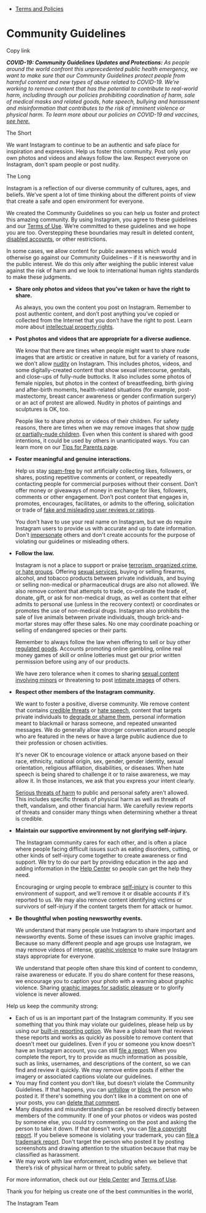 *   [Terms and Policies](https://help.instagram.com/1417489251945243/?helpref=breadcrumb)

Community Guidelines
====================

Copy link

_**COVID-19: Community Guidelines Updates and Protections:** As people around the world confront this unprecedented public health emergency, we want to make sure that our Community Guidelines protect people from harmful content and new types of abuse related to COVID-19. We’re working to remove content that has the potential to contribute to real-world harm, including through our policies prohibiting coordination of harm, sale of medical masks and related goods, hate speech, bullying and harassment and misinformation that contributes to the risk of imminent violence or physical harm. To learn more about our policies on COVID-19 and vaccines, [see here.](https://help.instagram.com/697825587576762?helpref=faq_content)_

The Short

We want Instagram to continue to be an authentic and safe place for inspiration and expression. Help us foster this community. Post only your own photos and videos and always follow the law. Respect everyone on Instagram, don’t spam people or post nudity.

The Long

Instagram is a reflection of our diverse community of cultures, ages, and beliefs. We’ve spent a lot of time thinking about the different points of view that create a safe and open environment for everyone.

We created the Community Guidelines so you can help us foster and protect this amazing community. By using Instagram, you agree to these guidelines and our [Terms of Use](https://www.instagram.com/legal/terms). We’re committed to these guidelines and we hope you are too. Overstepping these boundaries may result in deleted content, [disabled accounts](https://help.instagram.com/366993040048856?helpref=faq_content), or other restrictions.

In some cases, we allow content for public awareness which would otherwise go against our Community Guidelines – if it is newsworthy and in the public interest. We do this only after weighing the public interest value against the risk of harm and we look to international human rights standards to make these judgments.

*   **Share only photos and videos that you’ve taken or have the right to share.**
    
    As always, you own the content you post on Instagram. Remember to post authentic content, and don’t post anything you’ve copied or collected from the Internet that you don’t have the right to post. Learn more about [intellectual property rights](https://help.instagram.com/126382350847838?helpref=faq_content).
    
*   **Post photos and videos that are appropriate for a diverse audience.**
    
    We know that there are times when people might want to share nude images that are artistic or creative in nature, but for a variety of reasons, we don’t allow [nudity](https://l.instagram.com/?u=https%3A%2F%2Fwww.facebook.com%2Fcommunitystandards%2Fadult_nudity_sexual_activity&e=AT0E_qvJIGYx0aImfdfjAQL_6lNNTC28ET9FhxF451IRuT9O4yWx-9A_PR2G25quNHGTvaLCjiZlojVUNXv1iKg-UaiETIv_WIYpxQ_Bs-w3u6ge5Xy4oDYtCmYqtPOsSvZjSnN96wkl29659ftJBMG_A5UzqGLRzFfJiw) on Instagram. This includes photos, videos, and some digitally-created content that show sexual intercourse, genitals, and close-ups of fully-nude buttocks. It also includes some photos of female nipples, but photos in the context of breastfeeding, birth giving and after-birth moments, health-related situations (for example, post-mastectomy, breast cancer awareness or gender confirmation surgery) or an act of protest are allowed. Nudity in photos of paintings and sculptures is OK, too.
    
    People like to share photos or videos of their children. For safety reasons, there are times when we may remove images that show [nude or partially-nude children](https://l.instagram.com/?u=https%3A%2F%2Fwww.facebook.com%2Fcommunitystandards%2Fchild_nudity_sexual_exploitation&e=AT0E_qvJIGYx0aImfdfjAQL_6lNNTC28ET9FhxF451IRuT9O4yWx-9A_PR2G25quNHGTvaLCjiZlojVUNXv1iKg-UaiETIv_WIYpxQ_Bs-w3u6ge5Xy4oDYtCmYqtPOsSvZjSnN96wkl29659ftJBMG_A5UzqGLRzFfJiw). Even when this content is shared with good intentions, it could be used by others in unanticipated ways. You can learn more on our [Tips for Parents page](https://help.instagram.com/154475974694511/?helpref=faq_content).
    
*   **Foster meaningful and genuine interactions.**
    
    Help us stay [spam-free](https://l.instagram.com/?u=https%3A%2F%2Fwww.facebook.com%2Fcommunitystandards%2Fspam&e=AT0E_qvJIGYx0aImfdfjAQL_6lNNTC28ET9FhxF451IRuT9O4yWx-9A_PR2G25quNHGTvaLCjiZlojVUNXv1iKg-UaiETIv_WIYpxQ_Bs-w3u6ge5Xy4oDYtCmYqtPOsSvZjSnN96wkl29659ftJBMG_A5UzqGLRzFfJiw) by not artificially collecting likes, followers, or shares, posting repetitive comments or content, or repeatedly contacting people for commercial purposes without their consent. Don’t offer money or giveaways of money in exchange for likes, followers, comments or other engagement. Don’t post content that engages in, promotes, encourages, facilitates, or admits to the offering, solicitation or trade of [fake and misleading user reviews or ratings](https://l.instagram.com/?u=https%3A%2F%2Fwww.facebook.com%2Fcommunitystandards%2Ffraud_deception&e=AT0E_qvJIGYx0aImfdfjAQL_6lNNTC28ET9FhxF451IRuT9O4yWx-9A_PR2G25quNHGTvaLCjiZlojVUNXv1iKg-UaiETIv_WIYpxQ_Bs-w3u6ge5Xy4oDYtCmYqtPOsSvZjSnN96wkl29659ftJBMG_A5UzqGLRzFfJiw).
    
    You don’t have to use your real name on Instagram, but we do require Instagram users to provide us with accurate and up to date information. Don't [impersonate](https://l.instagram.com/?u=https%3A%2F%2Fwww.facebook.com%2Fcommunitystandards%2Fmisrepresentation&e=AT0E_qvJIGYx0aImfdfjAQL_6lNNTC28ET9FhxF451IRuT9O4yWx-9A_PR2G25quNHGTvaLCjiZlojVUNXv1iKg-UaiETIv_WIYpxQ_Bs-w3u6ge5Xy4oDYtCmYqtPOsSvZjSnN96wkl29659ftJBMG_A5UzqGLRzFfJiw) others and don't create accounts for the purpose of violating our guidelines or misleading others.
    
*   **Follow the law.**
    
    Instagram is not a place to support or praise [terrorism, organized crime, or hate groups](https://l.instagram.com/?u=https%3A%2F%2Fwww.facebook.com%2Fcommunitystandards%2Fdangerous_individuals_organizations&e=AT0E_qvJIGYx0aImfdfjAQL_6lNNTC28ET9FhxF451IRuT9O4yWx-9A_PR2G25quNHGTvaLCjiZlojVUNXv1iKg-UaiETIv_WIYpxQ_Bs-w3u6ge5Xy4oDYtCmYqtPOsSvZjSnN96wkl29659ftJBMG_A5UzqGLRzFfJiw). Offering [sexual services](https://l.instagram.com/?u=https%3A%2F%2Fwww.facebook.com%2Fcommunitystandards%2Fsexual_solicitation&e=AT0E_qvJIGYx0aImfdfjAQL_6lNNTC28ET9FhxF451IRuT9O4yWx-9A_PR2G25quNHGTvaLCjiZlojVUNXv1iKg-UaiETIv_WIYpxQ_Bs-w3u6ge5Xy4oDYtCmYqtPOsSvZjSnN96wkl29659ftJBMG_A5UzqGLRzFfJiw), buying or selling firearms, alcohol, and tobacco products between private individuals, and buying or selling non-medical or pharmaceutical drugs are also not allowed. We also remove content that attempts to trade, co-ordinate the trade of, donate, gift, or ask for non-medical drugs, as well as content that either admits to personal use (unless in the recovery context) or coordinates or promotes the use of non-medical drugs. Instagram also prohibits the sale of live animals between private individuals, though brick-and-mortar stores may offer these sales. No one may coordinate poaching or selling of endangered species or their parts.
    
    Remember to always follow the law when offering to sell or buy other [regulated goods](https://l.instagram.com/?u=https%3A%2F%2Fwww.facebook.com%2Fcommunitystandards%2Fregulated_goods&e=AT0E_qvJIGYx0aImfdfjAQL_6lNNTC28ET9FhxF451IRuT9O4yWx-9A_PR2G25quNHGTvaLCjiZlojVUNXv1iKg-UaiETIv_WIYpxQ_Bs-w3u6ge5Xy4oDYtCmYqtPOsSvZjSnN96wkl29659ftJBMG_A5UzqGLRzFfJiw). Accounts promoting online gambling, online real money games of skill or online lotteries must get our prior written permission before using any of our products.
    
    We have zero tolerance when it comes to sharing [sexual content involving minors](https://l.instagram.com/?u=https%3A%2F%2Fwww.facebook.com%2Fcommunitystandards%2Fchild_nudity_sexual_exploitation&e=AT0E_qvJIGYx0aImfdfjAQL_6lNNTC28ET9FhxF451IRuT9O4yWx-9A_PR2G25quNHGTvaLCjiZlojVUNXv1iKg-UaiETIv_WIYpxQ_Bs-w3u6ge5Xy4oDYtCmYqtPOsSvZjSnN96wkl29659ftJBMG_A5UzqGLRzFfJiw) or threatening to post [intimate images](https://l.instagram.com/?u=https%3A%2F%2Fwww.facebook.com%2Fcommunitystandards%2Fsexual_exploitation_adults&e=AT0E_qvJIGYx0aImfdfjAQL_6lNNTC28ET9FhxF451IRuT9O4yWx-9A_PR2G25quNHGTvaLCjiZlojVUNXv1iKg-UaiETIv_WIYpxQ_Bs-w3u6ge5Xy4oDYtCmYqtPOsSvZjSnN96wkl29659ftJBMG_A5UzqGLRzFfJiw) of others.
    
*   **Respect other members of the Instagram community.**
    
    We want to foster a positive, diverse community. We remove content that contains [credible threats](https://l.instagram.com/?u=https%3A%2F%2Fwww.facebook.com%2Fcommunitystandards%2Fcredible_violence&e=AT0E_qvJIGYx0aImfdfjAQL_6lNNTC28ET9FhxF451IRuT9O4yWx-9A_PR2G25quNHGTvaLCjiZlojVUNXv1iKg-UaiETIv_WIYpxQ_Bs-w3u6ge5Xy4oDYtCmYqtPOsSvZjSnN96wkl29659ftJBMG_A5UzqGLRzFfJiw) or [hate speech](https://l.instagram.com/?u=https%3A%2F%2Fwww.facebook.com%2Fcommunitystandards%2Fhate_speech&e=AT0E_qvJIGYx0aImfdfjAQL_6lNNTC28ET9FhxF451IRuT9O4yWx-9A_PR2G25quNHGTvaLCjiZlojVUNXv1iKg-UaiETIv_WIYpxQ_Bs-w3u6ge5Xy4oDYtCmYqtPOsSvZjSnN96wkl29659ftJBMG_A5UzqGLRzFfJiw), content that targets private individuals to [degrade or shame them](https://l.instagram.com/?u=https%3A%2F%2Fwww.facebook.com%2Fcommunitystandards%2Fbullying&e=AT0E_qvJIGYx0aImfdfjAQL_6lNNTC28ET9FhxF451IRuT9O4yWx-9A_PR2G25quNHGTvaLCjiZlojVUNXv1iKg-UaiETIv_WIYpxQ_Bs-w3u6ge5Xy4oDYtCmYqtPOsSvZjSnN96wkl29659ftJBMG_A5UzqGLRzFfJiw), personal information meant to blackmail or harass someone, and repeated unwanted messages. We do generally allow stronger conversation around people who are featured in the news or have a large public audience due to their profession or chosen activities.
    
    It's never OK to encourage violence or attack anyone based on their race, ethnicity, national origin, sex, gender, gender identity, sexual orientation, religious affiliation, disabilities, or diseases. When hate speech is being shared to challenge it or to raise awareness, we may allow it. In those instances, we ask that you express your intent clearly.
    
    [Serious threats of harm](https://l.instagram.com/?u=https%3A%2F%2Fwww.facebook.com%2Fcommunitystandards%2Fcredible_violence&e=AT0E_qvJIGYx0aImfdfjAQL_6lNNTC28ET9FhxF451IRuT9O4yWx-9A_PR2G25quNHGTvaLCjiZlojVUNXv1iKg-UaiETIv_WIYpxQ_Bs-w3u6ge5Xy4oDYtCmYqtPOsSvZjSnN96wkl29659ftJBMG_A5UzqGLRzFfJiw) to public and personal safety aren't allowed. This includes specific threats of physical harm as well as threats of theft, vandalism, and other financial harm. We carefully review reports of threats and consider many things when determining whether a threat is credible.
    
*   **Maintain our supportive environment by not glorifying self-injury.**
    
    The Instagram community cares for each other, and is often a place where people facing difficult issues such as eating disorders, cutting, or other kinds of self-injury come together to create awareness or find support. We try to do our part by providing education in the app and adding information in the [Help Center](https://help.instagram.com/) so people can get the help they need.
    
    Encouraging or urging people to embrace [self-injury](https://l.instagram.com/?u=https%3A%2F%2Fwww.facebook.com%2Fcommunitystandards%2Fsuicide_self_injury_violence&e=AT0E_qvJIGYx0aImfdfjAQL_6lNNTC28ET9FhxF451IRuT9O4yWx-9A_PR2G25quNHGTvaLCjiZlojVUNXv1iKg-UaiETIv_WIYpxQ_Bs-w3u6ge5Xy4oDYtCmYqtPOsSvZjSnN96wkl29659ftJBMG_A5UzqGLRzFfJiw) is counter to this environment of support, and we’ll remove it or disable accounts if it’s reported to us. We may also remove content identifying victims or survivors of self-injury if the content targets them for attack or humor.
    
*   **Be thoughtful when posting newsworthy events.**
    
    We understand that many people use Instagram to share important and newsworthy events. Some of these issues can involve graphic images. Because so many different people and age groups use Instagram, we may remove videos of intense, [graphic violence](https://l.instagram.com/?u=https%3A%2F%2Fwww.facebook.com%2Fcommunitystandards%2Fgraphic_violence&e=AT0E_qvJIGYx0aImfdfjAQL_6lNNTC28ET9FhxF451IRuT9O4yWx-9A_PR2G25quNHGTvaLCjiZlojVUNXv1iKg-UaiETIv_WIYpxQ_Bs-w3u6ge5Xy4oDYtCmYqtPOsSvZjSnN96wkl29659ftJBMG_A5UzqGLRzFfJiw) to make sure Instagram stays appropriate for everyone.
    
    We understand that people often share this kind of content to condemn, raise awareness or educate. If you do share content for these reasons, we encourage you to caption your photo with a warning about graphic violence. Sharing [graphic images for sadistic pleasure](https://l.instagram.com/?u=https%3A%2F%2Fwww.facebook.com%2Fcommunitystandards%2Fcruel_insensitive&e=AT0E_qvJIGYx0aImfdfjAQL_6lNNTC28ET9FhxF451IRuT9O4yWx-9A_PR2G25quNHGTvaLCjiZlojVUNXv1iKg-UaiETIv_WIYpxQ_Bs-w3u6ge5Xy4oDYtCmYqtPOsSvZjSnN96wkl29659ftJBMG_A5UzqGLRzFfJiw) or to glorify violence is never allowed.
    

Help us keep the community strong:

*   Each of us is an important part of the Instagram community. If you see something that you think may violate our guidelines, please help us by using our [built-in reporting option](https://help.instagram.com/165828726894770?helpref=faq_content). We have a global team that reviews these reports and works as quickly as possible to remove content that doesn’t meet our guidelines. Even if you or someone you know doesn’t have an Instagram account, you can still [file a report](https://help.instagram.com/contact/383679321740945). When you complete the report, try to provide as much information as possible, such as links, usernames, and descriptions of the content, so we can find and review it quickly. We may remove entire posts if either the imagery or associated captions violate our guidelines.
*   You may find content you don’t like, but doesn’t violate the Community Guidelines. If that happens, you can [unfollow](https://help.instagram.com/286340048138725?helpref=faq_content) or [block](https://help.instagram.com/426700567389543/?helpref=faq_content) the person who posted it. If there's something you don't like in a comment on one of your posts, you can [delete that comment](https://help.instagram.com/289098941190483?helpref=faq_content).
*   Many disputes and misunderstandings can be resolved directly between members of the community. If one of your photos or videos was posted by someone else, you could try commenting on the post and asking the person to take it down. If that doesn’t work, you can [file a copyright report](https://help.instagram.com/126382350847838?helpref=faq_content). If you believe someone is violating your trademark, you can [file a trademark report](https://help.instagram.com/222826637847963?helpref=faq_content). Don't target the person who posted it by posting screenshots and drawing attention to the situation because that may be classified as harassment.
*   We may work with law enforcement, including when we believe that there’s risk of physical harm or threat to public safety.

For more information, check out our [Help Center](https://help.instagram.com/) and [Terms of Use](https://l.instagram.com/?u=http%3A%2F%2Finstagram.com%2Flegal%2Fterms%2F%23&e=AT0E_qvJIGYx0aImfdfjAQL_6lNNTC28ET9FhxF451IRuT9O4yWx-9A_PR2G25quNHGTvaLCjiZlojVUNXv1iKg-UaiETIv_WIYpxQ_Bs-w3u6ge5Xy4oDYtCmYqtPOsSvZjSnN96wkl29659ftJBMG_A5UzqGLRzFfJiw).

Thank you for helping us create one of the best communities in the world,

The Instagram Team